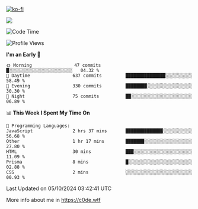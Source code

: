 [![ko-fi](https://ko-fi.com/img/githubbutton_sm.svg)](https://ko-fi.com/Z8Z4Y2LKX)

<a href="https://wakatime.com"><img src="https://wakatime.com/share/@c0dezin/b7f18a7c-ab3a-40b8-8bc7-b1b7bf71f1d6.svg" /></a>

<!--START_SECTION:waka-->
![Code Time](http://img.shields.io/badge/Code%20Time-112%20hrs%2036%20mins-blue)

![Profile Views](http://img.shields.io/badge/Profile%20Views-1-blue)

**I'm an Early 🐤** 

```text
🌞 Morning                47 commits          █░░░░░░░░░░░░░░░░░░░░░░░░   04.32 % 
🌆 Daytime                637 commits         ███████████████░░░░░░░░░░   58.49 % 
🌃 Evening                330 commits         ████████░░░░░░░░░░░░░░░░░   30.30 % 
🌙 Night                  75 commits          ██░░░░░░░░░░░░░░░░░░░░░░░   06.89 % 
```


📊 **This Week I Spent My Time On** 

```text
💬 Programming Languages: 
JavaScript               2 hrs 37 mins       ██████████████░░░░░░░░░░░   56.68 % 
Other                    1 hr 17 mins        ███████░░░░░░░░░░░░░░░░░░   27.80 % 
HTML                     30 mins             ███░░░░░░░░░░░░░░░░░░░░░░   11.09 % 
Prisma                   8 mins              █░░░░░░░░░░░░░░░░░░░░░░░░   02.88 % 
CSS                      2 mins              ░░░░░░░░░░░░░░░░░░░░░░░░░   00.93 % 
```


 Last Updated on 05/10/2024 03:42:41 UTC
<!--END_SECTION:waka-->

More info about me in https://c0de.wtf
